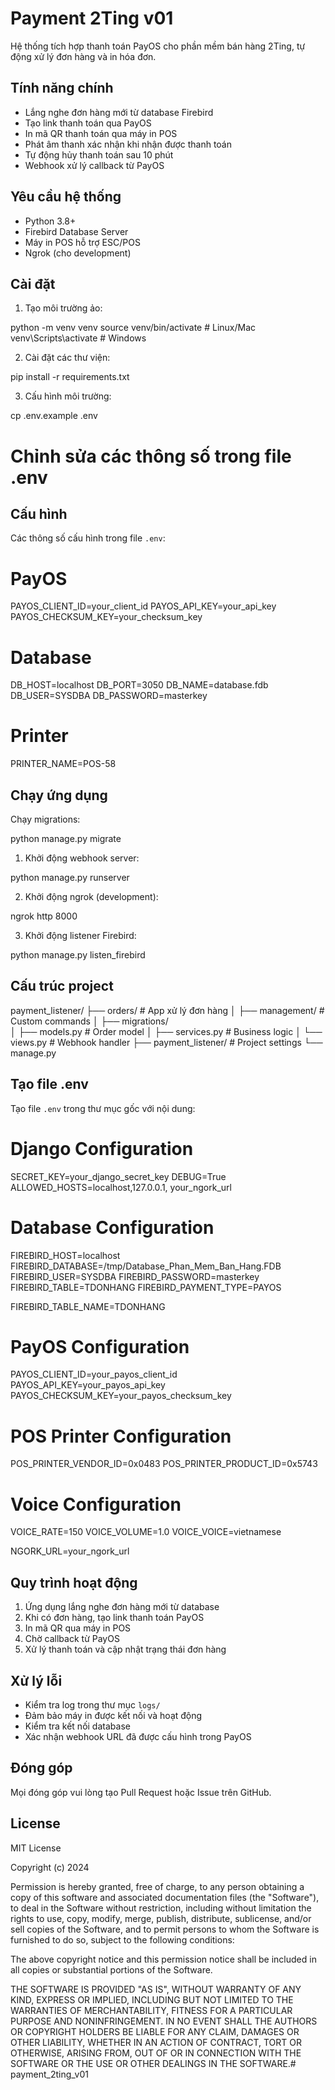 # Payment 2Ting v01

Hệ thống tích hợp thanh toán PayOS cho phần mềm bán hàng 2Ting, tự động xử lý đơn hàng và in hóa đơn.

## Tính năng chính

- Lắng nghe đơn hàng mới từ database Firebird
- Tạo link thanh toán qua PayOS
- In mã QR thanh toán qua máy in POS
- Phát âm thanh xác nhận khi nhận được thanh toán
- Tự động hủy thanh toán sau 10 phút
- Webhook xử lý callback từ PayOS

## Yêu cầu hệ thống

- Python 3.8+
- Firebird Database Server
- Máy in POS hỗ trợ ESC/POS
- Ngrok (cho development)

## Cài đặt

1. Tạo môi trường ảo:


python -m venv venv
source venv/bin/activate  # Linux/Mac
venv\Scripts\activate     # Windows


2. Cài đặt các thư viện:


pip install -r requirements.txt


3. Cấu hình môi trường:


cp .env.example .env

# Chỉnh sửa các thông số trong file .env


## Cấu hình

Các thông số cấu hình trong file `.env`:


# PayOS
PAYOS_CLIENT_ID=your_client_id
PAYOS_API_KEY=your_api_key
PAYOS_CHECKSUM_KEY=your_checksum_key

# Database
DB_HOST=localhost
DB_PORT=3050
DB_NAME=database.fdb
DB_USER=SYSDBA
DB_PASSWORD=masterkey

# Printer
PRINTER_NAME=POS-58


## Chạy ứng dụng

Chạy migrations:


python manage.py migrate


1. Khởi động webhook server:


python manage.py runserver


2. Khởi động ngrok (development):


ngrok http 8000


3. Khởi động listener Firebird:


python manage.py listen_firebird


## Cấu trúc project

payment_listener/
├── orders/                # App xử lý đơn hàng
│   ├── management/        # Custom commands
│   ├── migrations/        
│   ├── models.py         # Order model
│   ├── services.py       # Business logic
│   └── views.py          # Webhook handler
├── payment_listener/      # Project settings
└── manage.py

## Tạo file .env

Tạo file `.env` trong thư mục gốc với nội dung:


# Django Configuration
SECRET_KEY=your_django_secret_key
DEBUG=True
ALLOWED_HOSTS=localhost,127.0.0.1, your_ngork_url

# Database Configuration
FIREBIRD_HOST=localhost
FIREBIRD_DATABASE=/tmp/Database_Phan_Mem_Ban_Hang.FDB
FIREBIRD_USER=SYSDBA
FIREBIRD_PASSWORD=masterkey
FIREBIRD_TABLE=TDONHANG
FIREBIRD_PAYMENT_TYPE=PAYOS

FIREBIRD_TABLE_NAME=TDONHANG

# PayOS Configuration
PAYOS_CLIENT_ID=your_payos_client_id
PAYOS_API_KEY=your_payos_api_key
PAYOS_CHECKSUM_KEY=your_payos_checksum_key

# POS Printer Configuration
POS_PRINTER_VENDOR_ID=0x0483
POS_PRINTER_PRODUCT_ID=0x5743

# Voice Configuration
VOICE_RATE=150
VOICE_VOLUME=1.0
VOICE_VOICE=vietnamese

NGORK_URL=your_ngork_url


## Quy trình hoạt động

1. Ứng dụng lắng nghe đơn hàng mới từ database
2. Khi có đơn hàng, tạo link thanh toán PayOS
3. In mã QR qua máy in POS
4. Chờ callback từ PayOS
5. Xử lý thanh toán và cập nhật trạng thái đơn hàng

## Xử lý lỗi

- Kiểm tra log trong thư mục `logs/`
- Đảm bảo máy in được kết nối và hoạt động
- Kiểm tra kết nối database
- Xác nhận webhook URL đã được cấu hình trong PayOS

## Đóng góp

Mọi đóng góp vui lòng tạo Pull Request hoặc Issue trên GitHub.

## License

MIT License

Copyright (c) 2024

Permission is hereby granted, free of charge, to any person obtaining a copy
of this software and associated documentation files (the "Software"), to deal
in the Software without restriction, including without limitation the rights
to use, copy, modify, merge, publish, distribute, sublicense, and/or sell
copies of the Software, and to permit persons to whom the Software is
furnished to do so, subject to the following conditions:

The above copyright notice and this permission notice shall be included in all
copies or substantial portions of the Software.

THE SOFTWARE IS PROVIDED "AS IS", WITHOUT WARRANTY OF ANY KIND, EXPRESS OR
IMPLIED, INCLUDING BUT NOT LIMITED TO THE WARRANTIES OF MERCHANTABILITY,
FITNESS FOR A PARTICULAR PURPOSE AND NONINFRINGEMENT. IN NO EVENT SHALL THE
AUTHORS OR COPYRIGHT HOLDERS BE LIABLE FOR ANY CLAIM, DAMAGES OR OTHER
LIABILITY, WHETHER IN AN ACTION OF CONTRACT, TORT OR OTHERWISE, ARISING FROM,
OUT OF OR IN CONNECTION WITH THE SOFTWARE OR THE USE OR OTHER DEALINGS IN THE
SOFTWARE.# payment_2ting_v01

